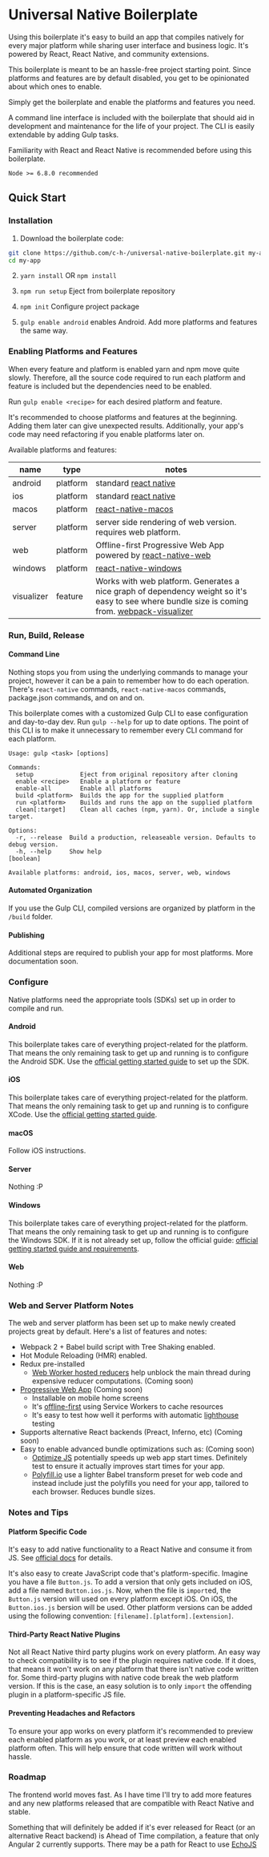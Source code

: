 # Universal Native Boilerplate

Using this boilerplate it's easy to build an app that compiles natively for every major platform while sharing user interface and business logic. It's powered by React, React Native, and community extensions.

This boilerplate is meant to be an hassle-free project starting point. Since platforms and features are by default disabled, you get to be opinionated about which ones to enable.

Simply get the boilerplate and enable the platforms and features you need.

A command line interface is included with the boilerplate that should aid in development and maintenance for the life of your project. The CLI is easily extendable by adding Gulp tasks.

Familiarity with React and React Native is recommended before using this boilerplate.

`Node >= 6.8.0 recommended`

## Quick Start

### Installation
1. Download the boilerplate code:
```sh
git clone https://github.com/c-h-/universal-native-boilerplate.git my-app
cd my-app
```

2. `yarn install` OR `npm install`

3. `npm run setup` Eject from boilerplate repository

4. `npm init` Configure project package

5. `gulp enable android` enables Android. Add more platforms and features the same way.

### Enabling Platforms and Features

When every feature and platform is enabled yarn and npm move quite slowly. Therefore, all the source code required to run each platform and feature is included but the dependencies need to be enabled.

Run `gulp enable <recipe>` for each desired platform and feature.

It's recommended to choose platforms and features at the beginning. Adding them later can give unexpected results. Additionally, your app's code may need refactoring if you enable platforms later on.

Available platforms and features:

name | type | notes
--- | --- | ---
android | platform | standard [react native](https://github.com/facebook/react-native)
ios | platform | standard [react native](https://github.com/facebook/react-native)
macos | platform | [react-native-macos](https://github.com/ptmt/react-native-macos)
server | platform | server side rendering of web version. requires web platform.
web | platform | Offline-first Progressive Web App powered by [react-native-web](https://github.com/necolas/react-native-web)
windows | platform | [react-native-windows](https://github.com/ReactWindows/react-native-windows)
visualizer | feature | Works with web platform. Generates a nice graph of dependency weight so it's easy to see where bundle size is coming from. [webpack-visualizer](https://github.com/chrisbateman/webpack-visualizer)

### Run, Build, Release
#### Command Line
Nothing stops you from using the underlying commands to manage your project, however it can be a pain to remember how to do each operation. There's `react-native` commands, `react-native-macos` commands, package.json commands, and on and on.

This boilerplate comes with a customized Gulp CLI to ease configuration and day-to-day dev. Run `gulp --help` for up to date options. The point of this CLI is to make it unnecessary to remember every CLI command for each platform.

```
Usage: gulp <task> [options]

Commands:
  setup             Eject from original repository after cloning
  enable <recipe>   Enable a platform or feature
  enable-all        Enable all platforms
  build <platform>  Builds the app for the supplied platform
  run <platform>    Builds and runs the app on the supplied platform
  clean[:target]    Clean all caches (npm, yarn). Or, include a single target.

Options:
  -r, --release  Build a production, releaseable version. Defaults to debug version.
  -h, --help     Show help                                             [boolean]

Available platforms: android, ios, macos, server, web, windows
```

#### Automated Organization
If you use the Gulp CLI, compiled versions are organized by platform in the `/build` folder.

#### Publishing
Additional steps are required to publish your app for most platforms. More documentation soon.

### Configure

Native platforms need the appropriate tools (SDKs) set up in order to compile and run.

#### Android
This boilerplate takes care of everything project-related for the platform.
That means the only remaining task to get up and running is to configure the Android SDK.
Use the [official getting started guide](https://facebook.github.io/react-native/docs/getting-started.html) to set up the SDK.

#### iOS
This boilerplate takes care of everything project-related for the platform.
That means the only remaining task to get up and running is to configure XCode.
Use the [official getting started guide](https://facebook.github.io/react-native/docs/getting-started.html).

#### macOS
Follow iOS instructions.

#### Server
Nothing :P

#### Windows
This boilerplate takes care of everything project-related for the platform.
That means the only remaining task to get up and running is to configure the Windows SDK.
If it is not already set up, follow the official guide: [official getting started guide and requirements](https://github.com/ReactWindows/react-native-windows#getting-started).

#### Web
Nothing :P

### Web and Server Platform Notes

The web and server platform has been set up to make newly created projects great by default.
Here's a list of features and notes:

- Webpack 2 + Babel build script with Tree Shaking enabled.
- Hot Module Reloading (HMR) enabled.
- Redux pre-installed
  - [Web Worker hosted reducers](https://github.com/chikeichan/redux-worker) help unblock the main thread during expensive reducer computations. (Coming soon)
- [Progressive Web App](https://developers.google.com/web/progressive-web-apps/) (Coming soon)
  - Installable on mobile home screens
  - It's [offline-first](https://github.com/NekR/offline-plugin) using Service Workers to cache resources
  - It's easy to test how well it performs with automatic [lighthouse](https://github.com/GoogleChrome/lighthouse) testing
- Supports alternative React backends (Preact, Inferno, etc) (Coming soon)
- Easy to enable advanced bundle optimizations such as: (Coming soon)
  - [Optimize JS](https://github.com/nolanlawson/optimize-js) potentially speeds up web app start times. Definitely test to ensure it actually improves start times for your app.
  - [Polyfill.io](https://polyfill.io/v2/docs/) use a lighter Babel transform preset for web code and instead include just the polyfills you need for your app, tailored to each browser. Reduces bundle sizes.

### Notes and Tips
#### Platform Specific Code
It's easy to add native functionality to a React Native and consume it from JS. See [official docs](https://facebook.github.io/react-native/docs/native-modules-ios.html) for details.

It's also easy to create JavaScript code that's platform-specific. Imagine you have a file `Button.js`. To add a version that only gets included on iOS, add a file named `Button.ios.js`. Now, when the file is `import`ed, the `Button.js` version will used on every platform except iOS. On iOS, the `Button.ios.js` bersion will be used. Other platform versions can be added using the following convention: `[filename].[platform].[extension]`.

#### Third-Party React Native Plugins
Not all React Native third party plugins work on every platform. An easy way to check compatibility is to see if the plugin requires native code. If it does, that means it won't work on any platform that there isn't native code written for. Some third-party plugins with native code break the web platform version. If this is the case, an easy solution is to only `import` the offending plugin in a platform-specific JS file.

#### Preventing Headaches and Refactors
To ensure your app works on every platform it's recommended to preview each enabled platform as you work, or at least preview each enabled platform often. This will help ensure that code written will work without hassle.

### Roadmap
The frontend world moves fast. As I have time I'll try to add more features and any new platforms released that are compatible with React Native and stable.

Something that will definitely be added if it's ever released for React (or an alternative React backend) is Ahead of Time compilation, a feature that only Angular 2 currently supports. There may be a path for React to use [EchoJS](https://github.com/toshok/echojs)